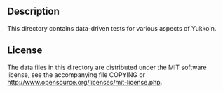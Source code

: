 Description
------------

This directory contains data-driven tests for various aspects of Yukkoin.

License
--------

The data files in this directory are distributed under the MIT software
license, see the accompanying file COPYING or
http://www.opensource.org/licenses/mit-license.php.

